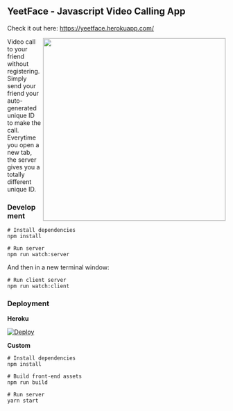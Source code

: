 ## YeetFace - Javascript Video Calling App
Check it out here: https://yeetface.herokuapp.com/  

<img align="right" width="420" src="https://raw.githubusercontent.com/nguymin4/react-videocall/master/screenshots/1.png"  alt =" " style="border: solid 1px #d4d4d4" />
  
Video call to your friend without registering. 
Simply send your friend your auto-generated unique ID to make the call.  
Everytime you open a new tab, the server gives you a totally different unique ID.

### Development

```
# Install dependencies
npm install

# Run server
npm run watch:server
```
And then in a new terminal window:
````
# Run client server
npm run watch:client
````
### Deployment

**Heroku**

[![Deploy](https://www.herokucdn.com/deploy/button.svg)](https://heroku.com/deploy?template=https://github.com/Thinkeraty/yeetface/tree/master)

**Custom**
```
# Install dependencies
npm install

# Build front-end assets
npm run build

# Run server
yarn start
```
